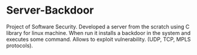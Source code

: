 # Server-Backdoor
Project of Software Security. 
Developed a server from the scratch using C library for linux machine.
When run it installs a backdoor in the system and executes some command.
Allows to exploit vulnerability. (UDP, TCP, MPLS protocols).
